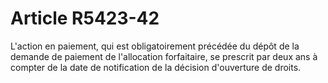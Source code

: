 # Article R5423-42

  
L'action en paiement, qui est obligatoirement précédée du dépôt de la demande de paiement de l'allocation forfaitaire, se prescrit par deux ans à compter de la date de notification de la décision d'ouverture de droits.